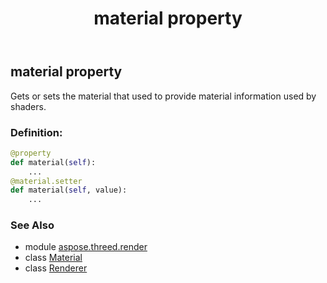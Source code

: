 ﻿---
title: material property
second_title: Aspose.3D for Python via .NET API References
description: 
type: docs
weight: 130
url: /python-net/aspose.threed.render/renderer/material/
is_root: false
---

## material property


Gets or sets the material that used to provide material information used by shaders.
### Definition:
```python
@property
def material(self):
    ...
@material.setter
def material(self, value):
    ...
```

### See Also
* module [aspose.threed.render](../../)
* class [Material](/3d/python-net/aspose.threed.shading/material)
* class [Renderer](/3d/python-net/aspose.threed.render/renderer)
